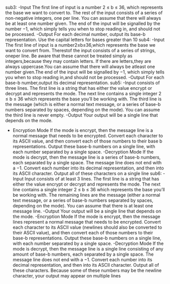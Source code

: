 sub3:
 -Input
 The first line of input is a number 2 ≤ b ≤ 36, which represents the base we want to convert to.
 The rest of the input consists of a series of non-negative integers, one per line. You can assume
 that there will always be at least one number given. The end of the input will be signalled by
 the number −1, which simply tells you when to stop reading in, and should not be processed.
 -Output
 For each decimal number, output its base-b representation. Use the capital letters for bases
 greater than 10
sub4:
 -Input
 The first line of input is a number2≤b≤36,which represents the base we want to convert
 from. Therestof the input consists of a series of strings, oneper line. Be aware that these
 cannot be treated simply as integers,because they may contain letters. If there are letters,they
 are always uppercase.You can assume that there will always be atleast one number given.The
 end of the input will be signalled by −1, which simply tells you when to stop reading in,and
 should not be processed.
-Output
 For each base-b number,output its decimal representation.
sub5:
 -Input consists of three lines. The first line is a string that has either the value encrypt or decrypt
 and represents the mode. The next line contains a single integer 2 ≤ b ≤ 36 which represents
 the base you’ll be working with. The third line is the message (which is either a normal text
 message, or a series of base-b numbers separated by spaces, depending on the mode). You can
 assume the third line is never empty.
 -Output
 Your output will be a single line that depends on the mode.
 - Encryption Mode
 If the mode is encrypt, then the message line is a normal message that needs to be encrypted.
 Convert each character to its ASCII value, and then convert each of those numbers to their base
b representations. Output these base-b numbers on a single line, with each number separated by
 a single space.
 -Decryption Mode
 If the mode is decrypt, then the message line is a series of base-b numbers, each separated by a
 single space. The message line does not end with a −1. Convert each number into its decimal
 representation, and then into its ASCII character. Output all of these characters on a single line
sub6:
 -Input
 Input consists of at least 3 lines. The first line is a string that has either the value encrypt
 or decrypt and represents the mode. The next line contains a single integer 2 ≤ b ≤ 36 which
 represents the base you’ll be working with. The remaining lines are the message (either a normal
 text message, or a series of base-b numbers separated by spaces, depending on the mode). You
 can assume that there is at least one message line.
-Output
 Your output will be a single line that depends on the mode.
-Encryption Mode
 If the mode is encrypt, then the message lines represent a normal message that needs to be
 encrypted. Convert each character to its ASCII value (newlines should also be converted to their
 ASCII value), and then convert each of those numbers to their base-b representations. Output
 these base-b numbers on a single line, with each number separated by a single space.
 -Decryption Mode
 If the mode is decrypt, then the message line is a single line consisting of any amount of base-b
 numbers, each separated by a single space. The message line does not end with a −1. Convert
 each number into its decimal representation, and then into its ASCII character. Output all of
 these characters. Because some of these numbers may be the newline character, your output
 may appear on multiple lines
